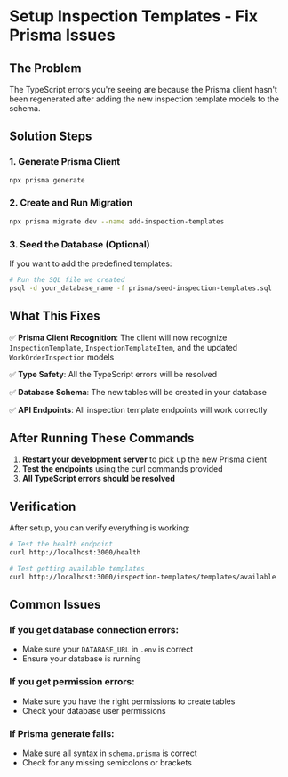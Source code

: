 # Setup Inspection Templates - Fix Prisma Issues

## The Problem
The TypeScript errors you're seeing are because the Prisma client hasn't been regenerated after adding the new inspection template models to the schema.

## Solution Steps

### 1. Generate Prisma Client
```bash
npx prisma generate
```

### 2. Create and Run Migration
```bash
npx prisma migrate dev --name add-inspection-templates
```

### 3. Seed the Database (Optional)
If you want to add the predefined templates:
```bash
# Run the SQL file we created
psql -d your_database_name -f prisma/seed-inspection-templates.sql
```

## What This Fixes

✅ **Prisma Client Recognition**: The client will now recognize `InspectionTemplate`, `InspectionTemplateItem`, and the updated `WorkOrderInspection` models

✅ **Type Safety**: All the TypeScript errors will be resolved

✅ **Database Schema**: The new tables will be created in your database

✅ **API Endpoints**: All inspection template endpoints will work correctly

## After Running These Commands

1. **Restart your development server** to pick up the new Prisma client
2. **Test the endpoints** using the curl commands provided
3. **All TypeScript errors should be resolved**

## Verification

After setup, you can verify everything is working:

```bash
# Test the health endpoint
curl http://localhost:3000/health

# Test getting available templates
curl http://localhost:3000/inspection-templates/templates/available
```

## Common Issues

### If you get database connection errors:
- Make sure your `DATABASE_URL` in `.env` is correct
- Ensure your database is running

### If you get permission errors:
- Make sure you have the right permissions to create tables
- Check your database user permissions

### If Prisma generate fails:
- Make sure all syntax in `schema.prisma` is correct
- Check for any missing semicolons or brackets

